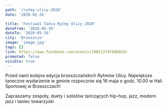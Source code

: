 ```yaml
---
path: '/rytmy-ulicy-2020'
date: '2020-02-26'

title: 'Festiwal Tańca Rytmy Ulicy 2020'
dateFrom: '2020-05-16'
dateTo: '2020-05-16'
city: 'Brzeszcze'
image: 'image.jpg'
tags: []
link: https://www.facebook.com/events/198513747886019/
promoted: false
visible: true
---
```

Przed nami kolejna edycja brzeszczańskich Rytmów Ulicy. Największe taneczne wydarzenie w gminie rozpocznie się 16 maja
o godz. 10.00 w Hali Sportowej w Brzeszczach!

Zapraszamy zespoły, duety i solistów tańczących hip-hop, jazz, modern jazz i taniec towarzyski 